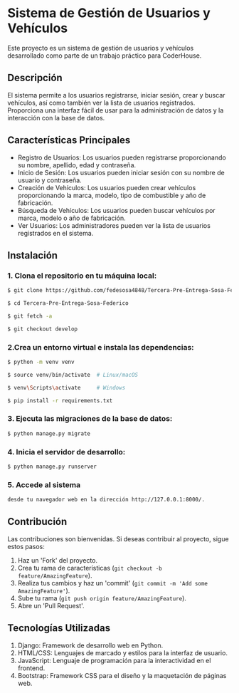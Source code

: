 # Sistema de Gestión de Usuarios y Vehículos

Este proyecto es un sistema de gestión de usuarios y vehículos desarrollado como parte de un trabajo práctico para CoderHouse.

## Descripción

El sistema permite a los usuarios registrarse, iniciar sesión, crear y buscar vehículos, así como también ver la lista de usuarios registrados. Proporciona una interfaz fácil de usar para la administración de datos y la interacción con la base de datos.

## Características Principales

- Registro de Usuarios: Los usuarios pueden registrarse proporcionando su nombre, apellido, edad y contraseña.
- Inicio de Sesión: Los usuarios pueden iniciar sesión con su nombre de usuario y contraseña.
- Creación de Vehículos: Los usuarios pueden crear vehículos proporcionando la marca, modelo, tipo de combustible y año de fabricación.
- Búsqueda de Vehículos: Los usuarios pueden buscar vehículos por marca, modelo o año de fabricación.
- Ver Usuarios: Los administradores pueden ver la lista de usuarios registrados en el sistema.

## Instalación

### 1. Clona el repositorio en tu máquina local:

```sh
$ git clone https://github.com/fedesosa4848/Tercera-Pre-Entrega-Sosa-Federico.git
```
```sh
$ cd Tercera-Pre-Entrega-Sosa-Federico
```
```sh
$ git fetch -a
```
```sh
$ git checkout develop
```

### 2.Crea un entorno virtual e instala las dependencias:

```sh
$ python -m venv venv
```
```sh
$ source venv/bin/activate  # Linux/macOS
```
```sh
$ venv\Scripts\activate     # Windows
```
```sh
$ pip install -r requirements.txt
```

### 3. Ejecuta las migraciones de la base de datos:

```sh
$ python manage.py migrate
```

### 4. Inicia el servidor de desarrollo:

```sh
$ python manage.py runserver
```

### 5. Accede al sistema 
```sh
desde tu navegador web en la dirección http://127.0.0.1:8000/.
```

## Contribución
Las contribuciones son bienvenidas. Si deseas contribuir al proyecto, sigue estos pasos:

1. Haz un 'Fork' del proyecto.
2. Crea tu rama de características (`git checkout -b feature/AmazingFeature`).
3. Realiza tus cambios y haz un 'commit' (`git commit -m 'Add some AmazingFeature'`).
4. Sube tu rama (`git push origin feature/AmazingFeature`).
5. Abre un 'Pull Request'.


## Tecnologías Utilizadas

1. Django: Framework de desarrollo web en Python.
2. HTML/CSS: Lenguajes de marcado y estilos para la interfaz de usuario.
3. JavaScript: Lenguaje de programación para la interactividad en el frontend.
4. Bootstrap: Framework CSS para el diseño y la maquetación de páginas web.








